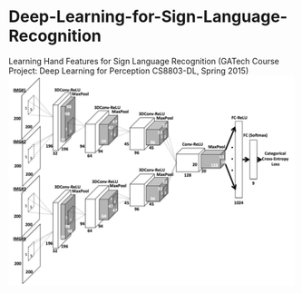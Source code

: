 # Deep-Learning-for-Sign-Language-Recognition
Learning Hand Features for Sign Language Recognition (GATech Course Project: Deep Learning for Perception CS8803-DL, Spring 2015)
![](GT-DeepLearning.png)
